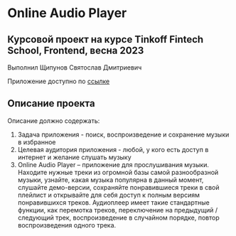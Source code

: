 # Online Audio Player

## Курсовой проект на курсе Tinkoff Fintech School, Frontend, весна 2023

Выполнил Щипунов Святослав Дмитриевич

Приложение доступно по [ссылке](https://tfs-online-audio-player.netlify.app/)

## Описание проекта

Описание должно содержать:

1. Задача приложения - поиск, воспроизведение и сохранение музыки в избранное
2. Целевая аудитория приложения - любой, у кого есть доступ в интернет и желание слушать музыку
3. Online Audio Player – приложение для прослушивания музыки. Находите нужные треки из огромной базы самой разнообразной музыки, узнайте, какая музыка популярна в данный момент, слушайте демо-версии, сохраняйте понравившиеся треки в свой плейлист и открывайте для себя доступ к полным версиям понравившихся треков. Аудиоплеер имеет такие стандартные функции, как перемотка треков, переключение на предыдущий / следующий трек, воспроизведение в случайном порядке, повтор воспроизведения одного трека.
